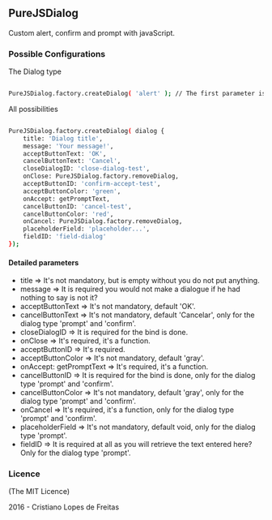 ## PureJSDialog

Custom alert, confirm and prompt with javaScript.

### Possible Configurations

The Dialog type

```bash

PureJSDialog.factory.createDialog( 'alert' ); // The first parameter is the type of dialog, there are three: 'alert', 'confirm' ou 'prompt'.

```

All possibilities

```bash

PureJSDialog.factory.createDialog( dialog {
    title: 'Dialog title',
    message: 'Your message!',
    acceptButtonText: 'OK',
    cancelButtonText: 'Cancel',
    closeDialogID: 'close-dialog-test',
    onClose: PureJSDialog.factory.removeDialog,
    acceptButtonID: 'confirm-accept-test',
    acceptButtonColor: 'green',
    onAccept: getPromptText,
    cancelButtonID: 'cancel-test',
    cancelButtonColor: 'red',
    onCancel: PureJSDialog.factory.removeDialog,
    placeholderField: 'placeholder...',
    fieldID: 'field-dialog'
});

```

#### Detailed parameters

- title => It's not mandatory, but is empty without you do not put anything.
- message => It is required you would not make a dialogue if he had nothing to say is not it?
- acceptButtonText => It's not mandatory, default 'OK'.
- cancelButtonText => It's not mandatory, default 'Cancelar', only for the dialog type 'prompt' and 'confirm'.
- closeDialogID => It is required for the bind is done.
- onClose => It's required, it's a function.
- acceptButtonID => It's required.
- acceptButtonColor => It's not mandatory, default 'gray'.
- onAccept: getPromptText => It's required, it's a function.
- cancelButtonID => It is required for the bind is done, only for the dialog type 'prompt' and 'confirm'.
- cancelButtonColor => It's not mandatory, default 'gray', only for the dialog type 'prompt' and 'confirm'.
- onCancel => It's required, it's a function, only for the dialog type 'prompt' and 'confirm'.
- placeholderField => It's not mandatory, default void, only for the dialog type 'prompt'.
- fieldID => It is required at all as you will retrieve the text entered here? Only for the dialog type 'prompt'.

### Licence

(The MIT Licence)

2016 - Cristiano Lopes de Freitas
